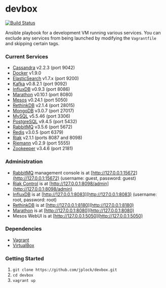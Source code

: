 devbox
======
[![Build Status](https://travis-ci.org/jplock/devbox.svg?branch=master)](https://travis-ci.org/jplock/devbox)

Ansible playbook for a development VM running various services. You can exclude any services from being launched by modifying the `Vagrantfile` and skipping certain tags.

### Current Services

* [Cassandra](http://cassandra.apache.org) v2.2.3 (port 9042)
* [Docker](http://www.docker.com) v1.9.0
* [ElasticSearch](http://www.elasticsearch.org) v1.7.x (port 9200)
* [Kafka](http://kafka.apache.org) v0.8.2.1 (port 9092)
* [InfluxDB](http://influxdb.com) v0.9.3 (port 8086)
* [Marathon](https://mesosphere.github.io/marathon/) v0.10.1 (port 8080)
* [Mesos](http://mesos.apache.org) v0.24.1 (port 5050)
* [RethinkDB](http://rethinkdb.com) v2.1.4 (port 28015)
* [MongoDB](http://www.mongodb.org) v3.0.7 (port 27017)
* [MySQL](http://www.mysql.org) v5.5.46 (port 3306)
* [PostgreSQL](http://www.postgresql.org) v9.4.5 (port 5432)
* [RabbitMQ](http://www.rabbitmq.com) v3.5.6 (port 5672)
* [Redis](http://www.redis.io) v3.0.5 (port 6379)
* [Riak](http://www.basho.com/riak) v2.1.1 (ports 8087 and 8098)
* [Riemann](http://riemann.io) v0.2.9 (port 5555)
* [Zookeeper](http://zookeeper.apache.org) v3.4.6 (port 2181)

### Administration

* [RabbitMQ](http://www.rabbitmq.com/management.html) management console is at [http://127.0.0.1:15672](http://127.0.0.1:15672) (username: guest, password: guest)
* [Riak Control](http://docs.basho.com/riak/latest/ops/advanced/riak-control/) is at [http://127.0.0.1:8098/admin](http://127.0.0.1:8098/admin)
* [InfluxDB](https://influxdb.com/docs/v0.9/introduction/overview.html) is at [http://127.0.0.1:8083](http://127.0.0.1:8083) (username: root, password: root)
* [RethinkDB](http://rethinkdb.com/docs/quickstart/) is at [http://127.0.0.1:8180](http://127.0.0.1:8180)
* [Marathon](https://mesosphere.github.io/marathon/docs/) is at [http://127.0.0.1:8080](http://127.0.0.1:8080)
* Mesos WebUI is at [http://127.0.0.1:5050](http://127.0.0.1:5050)

### Dependencies

* [Vagrant](http://www.vagrantup.com)
* [VirtualBox](https://www.virtualbox.org)

### Getting Started

1. `git clone https://github.com/jplock/devbox.git`
2. `cd devbox`
3. `vagrant up`
